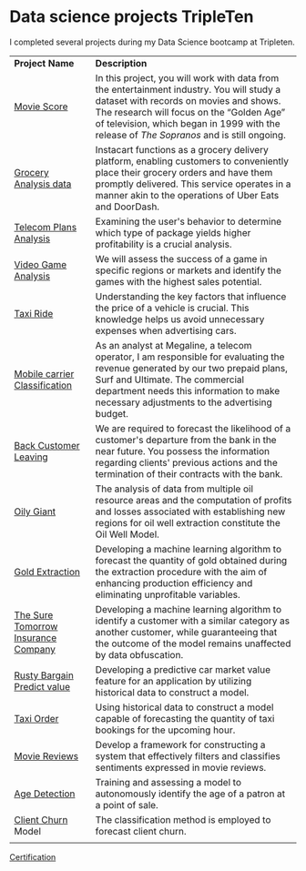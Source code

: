 # Data science projects TripleTen
I completed several projects during my Data Science bootcamp at Tripleten.



  <table>
  <tr>
   <td><strong>Project Name</strong>
   </td>
   <td><strong>Description</strong>
   </td>
  </tr>
  <tr>
   <td><a href="https://github.com/EspezuaMiguel/Data_projects_TripleTen/tree/main/Working%20with%20Data%20in%20Python">Movie Score</a>
   </td>
   <td>In this project, you will work with data from the entertainment industry. You will study a dataset with records on movies and shows. The research will focus on the “Golden Age” of television, which began in 1999 with the release of <em>The Sopranos</em> and is still ongoing.
   </td>
  </tr>
  <tr>
   <td><a href="https://github.com/EspezuaMiguel/Data_projects_TripleTen/tree/main/Exploratory%20Data%20Analysis(EDA)">Grocery Analysis data</a>
   </td>
   <td>Instacart functions as a grocery delivery platform, enabling customers to conveniently place their grocery orders and have them promptly delivered. This service operates in a manner akin to the operations of Uber Eats and DoorDash.
   </td>
  </tr>
  <tr>
   <td><a href="https://github.com/EspezuaMiguel/Data_projects_TripleTen/tree/main/Statistical%20Data%20Analysis">Telecom Plans Analysis</a>
   </td>
   <td>Examining the user's behavior to determine which type of package yields higher profitability is a crucial analysis.
   </td>
  </tr>
  <tr>
   <td><a href="https://github.com/EspezuaMiguel/Data_projects_TripleTen/tree/main/Integrated%20Project%201">Video Game Analysis</a>
   </td>
   <td>We will assess the success of a game in specific regions or markets and identify the games with the highest sales potential.
   </td>
  </tr>
  <tr>
   <td><a href="https://github.com/EspezuaMiguel/Data_projects_TripleTen/tree/main/Data%20Collection%20and%20Storage%20(SQL)">Taxi Ride </a>
   </td>
   <td>Understanding the key factors that influence the price of a vehicle is crucial. This knowledge helps us avoid unnecessary expenses when advertising cars.
   </td>
  </tr>
  <tr>
   <td><a href="https://github.com/EspezuaMiguel/Data_projects_TripleTen/tree/main/Introduction%20to%20Machine%20Learning">Mobile carrier Classification</a>
   </td>
   <td>As an analyst at Megaline, a telecom operator, I am responsible for evaluating the revenue generated by our two prepaid plans, Surf and Ultimate. The commercial department needs this information to make necessary adjustments to the advertising budget.
   </td>
  </tr>
  <tr>
   <td><a href="https://github.com/EspezuaMiguel/Data_projects_TripleTen/tree/main/Supervised%20Learning">Back Customer Leaving </a>
   </td>
   <td>We are required to forecast the likelihood of a customer's departure from the bank in the near future. You possess the information regarding clients' previous actions and the termination of their contracts with the bank.
   </td>
  </tr>
  <tr>
   <td><a href="https://github.com/EspezuaMiguel/Data_projects_TripleTen/tree/main/Machine%20Learning%20in%20Business">Oily Giant </a>
   </td>
   <td>The analysis of data from multiple oil resource areas and the computation of profits and losses associated with establishing new regions for oil well extraction constitute the Oil Well Model.
   </td>
  </tr>
  <tr>
   <td><a href="https://github.com/EspezuaMiguel/Data_projects_TripleTen/tree/main/Integrated%20Project%202">Gold Extraction</a>
   </td>
   <td>Developing a machine learning algorithm to forecast the quantity of gold obtained during the extraction procedure with the aim of enhancing production efficiency and eliminating unprofitable variables.
   </td>
  </tr>
  <tr>
   <td><a href="https://github.com/EspezuaMiguel/Data_projects_TripleTen/tree/main/Linear%20Algebra">The Sure Tomorrow Insurance Company</a>	
   </td>
   <td>Developing a machine learning algorithm to identify a customer with a similar category as another customer, while guaranteeing that the outcome of the model remains unaffected by data obfuscation.
   </td>
  </tr>
  <tr>
   <td><a href="https://github.com/EspezuaMiguel/Data_projects_TripleTen/tree/main/Numerical%20Methods">Rusty Bargain Predict value	</a>
   </td>
   <td>Developing a predictive car market value feature for an application by utilizing historical data to construct a model.
   </td>
  </tr>
  <tr>
   <td><a href="https://github.com/EspezuaMiguel/Data_projects_TripleTen/tree/main/Time%20Series">Taxi Order</a>
   </td>
   <td>Using historical data to construct a model capable of forecasting the quantity of taxi bookings for the upcoming hour.
   </td>
  </tr>
  <tr>
   <td><a href="https://github.com/EspezuaMiguel/Data_projects_TripleTen/tree/main/Machine%20Learning%20for%20Texts">Movie Reviews</a>
   </td>
   <td>Develop a framework for constructing a system that effectively filters and classifies sentiments expressed in movie reviews.
   </td>
  </tr>
  <tr>
   <td><a href="https://github.com/EspezuaMiguel/Data_projects_TripleTen/tree/main/Computer%20Vision">Age Detection</a>	
   </td>
   <td>Training and assessing a model to autonomously identify the age of a patron at a point of sale.
   </td>
  </tr>
  <tr>
   <td><a href="https://github.com/EspezuaMiguel/Data_projects_TripleTen/tree/main/Computer%20Vision">Client Churn </a>Model
   </td>
   <td>The classification method is employed to forecast client churn.
   </td>
  </tr>
  <tr>
   <td>
   </td>
   <td>
   </td>
  </tr>
</table>

[Certification ](Miguel_Polanco_DS.pdf)
